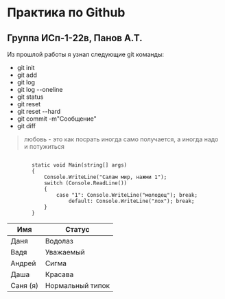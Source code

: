 # Практика по Github
## Группа ИСп-1-22в, Панов А.Т.
Из прошлой работы я узнал следующие git команды:
* git init
* git add
* git log
* git log --oneline
* git status
* git reset
* git reset --hard
* git commit -m"Сообщение"
* git diff

>любовь - это как посрать
>иногда само получается,
>а иногда надо и потужиться

```

        static void Main(string[] args)
        {
            Console.WriteLine("Салам мир, нажми 1");
            switch (Console.ReadLine())
            {
                case "1": Console.WriteLine("молодец"); break;
                    default: Console.WriteLine("лох"); break;
            }
        }
```

|Имя|Статус|
|--|-----|
|Даня|Водолаз|
|Вадя|Уважаемый|
|Андрей|Сигма|
|Даша|Красава|
|Саня (я)|Нормальный типок|
